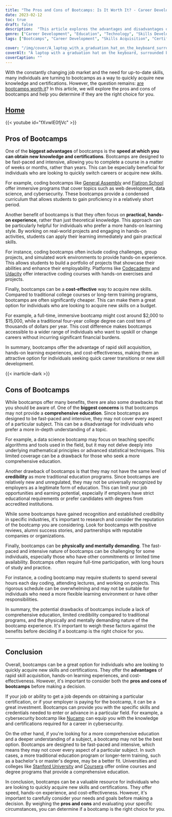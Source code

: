 ```yaml
---
title: "The Pros and Cons of Bootcamps: Is It Worth It? - Career Development"
date: 2023-02-12
toc: true
draft: false
description:  "This article explores the advantages and disadvantages of bootcamps, and helps individuals determine if they are the right choice for quickly acquiring new skills and certifications."
genre: ["Career Development", "Education", "Technology", "Skills Development", "Professional Training", "Job Market", "Learning", "Higher Education", "Upskilling", "Online Learning"]
tags: ["Bootcamps", "Career Development", "Skills Acquisition", "Certifications", "Education", "Job Market", "Hands-on Experience", "Cost-effective", "Comprehensive Education", "Credibility", "Physical and Mental Demand", "Upskilling", "Professional Training", "Online Learning", "Fast-paced Learning", "Rapid Skill Acquisition", "Career Switch", "Flexible Education", "Coding Bootcamp", "Cybersecurity Bootcamp", "Data Science Bootcamp", "Web Development Bootcamp", "Hands-on Learning", "Practical Skills", "Budget-friendly Learning", "Career Advancement", "Job Opportunities", "Flexible Learning Environment", "In-demand Skills", "Professional Credentials"]

cover: "/img/cover/A_laptop_with_a_graduation_hat_on_the_keyboard_surrounded_by_books.png"
coverAlt: "A laptop with a graduation hat on the keyboard, surrounded by stacks of books and a stopwatch"
coverCaption: ""
---
```


With the constantly changing job market and the need for up-to-date skills, many individuals are turning to bootcamps as a way to quickly acquire new knowledge and certifications. However, the question remains: [are bootcamps worth it](https://simeononsecurity.ch/articles/are-bootcamps-worth-it/)? In this article, we will explore the pros and cons of bootcamps and help you determine if they are the right choice for you.

## [Home](/cyber-security-career-playbook-start/)

{{< youtube id="fXvwlE0fjVc" >}}

## Pros of Bootcamps

One of the **biggest advantages** of bootcamps is the **speed at which you can obtain new knowledge and certifications**. Bootcamps are designed to be fast-paced and intensive, allowing you to complete a course in a matter of weeks or months, rather than years. This can be especially beneficial for individuals who are looking to quickly switch careers or acquire new skills.

For example, coding bootcamps like [General Assembly](https://generalassemb.ly/) and [Flatiron School](https://flatironschool.com/) offer immersive programs that cover topics such as web development, data science, and cybersecurity. These bootcamps provide a condensed curriculum that allows students to gain proficiency in a relatively short period.

Another benefit of bootcamps is that they often focus on **practical, hands-on experience**, rather than just theoretical knowledge. This approach can be particularly helpful for individuals who prefer a more hands-on learning style. By working on real-world projects and engaging in hands-on activities, students can apply their learning immediately and gain practical skills.

For instance, coding bootcamps often include coding challenges, group projects, and simulated work environments to provide hands-on experience. This allows students to build a portfolio of projects that showcase their abilities and enhance their employability. Platforms like [Codecademy](https://www.codecademy.com/) and [Udacity](https://www.udacity.com/) offer interactive coding courses with hands-on exercises and projects.

Finally, bootcamps can be a **cost-effective** way to acquire new skills. Compared to traditional college courses or long-term training programs, bootcamps are often significantly cheaper. This can make them a great option for individuals who are looking to acquire new skills on a budget.

For example, a full-time, immersive bootcamp might cost around $2,000 to $15,000, while a traditional four-year college degree can cost tens of thousands of dollars per year. This cost difference makes bootcamps accessible to a wider range of individuals who want to upskill or change careers without incurring significant financial burdens.

In summary, bootcamps offer the advantage of rapid skill acquisition, hands-on learning experiences, and cost-effectiveness, making them an attractive option for individuals seeking quick career transitions or new skill development.

{{< inarticle-dark >}}

## Cons of Bootcamps

While bootcamps offer many benefits, there are also some drawbacks that you should be aware of. One of the **biggest concerns** is that bootcamps may not provide a **comprehensive education**. Since bootcamps are designed to be fast-paced and intensive, they may not cover every aspect of a particular subject. This can be a disadvantage for individuals who prefer a more in-depth understanding of a topic.

For example, a data science bootcamp may focus on teaching specific algorithms and tools used in the field, but it may not delve deeply into underlying mathematical principles or advanced statistical techniques. This limited coverage can be a drawback for those who seek a more comprehensive education.

Another drawback of bootcamps is that they may not have the same level of **credibility** as more traditional education programs. Since bootcamps are relatively new and unregulated, they may not be universally recognized by employers as a legitimate form of education. This can limit your job opportunities and earning potential, especially if employers have strict educational requirements or prefer candidates with degrees from accredited institutions.

While some bootcamps have gained recognition and established credibility in specific industries, it's important to research and consider the reputation of the bootcamp you are considering. Look for bootcamps with positive reviews, alumni success stories, and partnerships with reputable companies or organizations.

Finally, bootcamps can be **physically and mentally demanding**. The fast-paced and intensive nature of bootcamps can be challenging for some individuals, especially those who have other commitments or limited time availability. Bootcamps often require full-time participation, with long hours of study and practice.

For instance, a coding bootcamp may require students to spend several hours each day coding, attending lectures, and working on projects. This rigorous schedule can be overwhelming and may not be suitable for individuals who need a more flexible learning environment or have other responsibilities.

In summary, the potential drawbacks of bootcamps include a lack of comprehensive education, limited credibility compared to traditional programs, and the physically and mentally demanding nature of the bootcamp experience. It's important to weigh these factors against the benefits before deciding if a bootcamp is the right choice for you.

________

## Conclusion

Overall, bootcamps can be a great option for individuals who are looking to quickly acquire new skills and certifications. They offer the **advantages** of rapid skill acquisition, hands-on learning experiences, and cost-effectiveness. However, it's important to consider both the **pros and cons of bootcamps** before making a decision.

If your job or ability to get a job depends on obtaining a particular certification, or if your employer is paying for the bootcamp, it can be a great investment. Bootcamps can provide you with the specific skills and credentials needed to enter or advance in a particular field. For example, a cybersecurity bootcamp like [Nucamp](https://www.nucamp.co/) can equip you with the knowledge and certifications required for a career in cybersecurity.

On the other hand, if you're looking for a more comprehensive education and a deeper understanding of a subject, a bootcamp may not be the best option. Bootcamps are designed to be fast-paced and intensive, which means they may not cover every aspect of a particular subject. In such cases, a more traditional education program or longer-term training, such as a bachelor's or master's degree, may be a better fit. Universities and colleges like [Stanford University](https://online.stanford.edu/) and [Coursera](https://www.coursera.org/) offer online courses and degree programs that provide a comprehensive education.

In conclusion, bootcamps can be a valuable resource for individuals who are looking to quickly acquire new skills and certifications. They offer speed, hands-on experience, and cost-effectiveness. However, it's important to carefully consider your needs and goals before making a decision. By weighing the **pros and cons** and evaluating your specific circumstances, you can determine if a bootcamp is the right choice for you.

